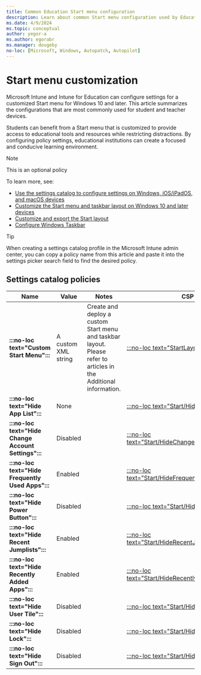 ```yaml
---
title: Common Education Start menu configuration
description: Learn about common Start menu configuration used by Education organizations in Intune.
ms.date: 4/9/2024
ms.topic: conceptual
author: yegor-a
ms.author: egorabr
ms.manager: dougeby
no-loc: [Microsoft, Windows, Autopatch, Autopilot]
---
```


# Start menu customization

Microsoft Intune and Intune for Education can configure settings for a customized Start menu for Windows 10 and later. This article summarizes the configurations that are most commonly used for student and teacher devices.

Students can benefit from a Start menu that is customized to provide access to educational tools and resources while restricting distractions. By configuring policy settings, educational institutions can create a focused and conducive learning environment.

> [!NOTE]
> This is an optional policy

To learn more, see:

- [Use the settings catalog to configure settings on Windows, iOS/iPadOS, and macOS devices](/mem/intune/configuration/settings-catalog)
- [Customize the Start menu and taskbar layout on Windows 10 and later devices](/windows/configuration/start/windows-10-start-layout-options-and-policies)
- [Customize and export the Start layout](/en-us/windows/configuration/start/customize-and-export-start-layout)
- [Configure Windows Taskbar](/en-us/windows/configuration/taskbar/?pivots=windows-11)

> [!TIP]
> When creating a settings catalog profile in the Microsoft Intune admin center, you can copy a policy name from this article and paste it into the settings picker search field to find the desired policy.

## Settings catalog policies

| **Name** | **Value** | **Notes** | **CSP** |
|---|---|---|---|
| **:::no-loc text="Custom Start Menu":::** | A custom XML string | Create and deploy a custom Start menu and taskbar layout. Please refer to articles in the Additional information. | [:::no-loc text="StartLayout":::](/windows/client-management/mdm/policy-csp-start) |
| **:::no-loc text="Hide App List":::** | None | | [:::no-loc text="Start/HideAppList":::](/windows/client-management/mdm/policy-csp-start#hideapplist) |
| **:::no-loc text="Hide Change Account Settings":::** | Disabled | | [:::no-loc text="Start/HideChangeAccountSettings":::](/windows/client-management/mdm/policy-csp-start#hidechangeaccountsettings) |
| **:::no-loc text="Hide Frequently Used Apps":::** | Enabled | | [:::no-loc text="Start/HideFrequentlyUsedApps":::](/windows/client-management/mdm/policy-csp-start#hidefrequentlyusedapps) |
| **:::no-loc text="Hide Power Button":::** | Disabled | | [:::no-loc text="Start/HidePowerButton":::](/windows/client-management/mdm/policy-csp-start#hidepowerbutton) |
| **:::no-loc text="Hide Recent Jumplists":::** | Enabled | | [:::no-loc text="Start/HideRecentJumplists":::](/windows/client-management/mdm/policy-csp-start#hiderecentjumplists) |
| **:::no-loc text="Hide Recently Added Apps":::** | Enabled | | [:::no-loc text="Start/HideRecentlyAddedApps":::](/windows/client-management/mdm/policy-csp-start#hiderecentlyaddedapps) |
| **:::no-loc text="Hide User Tile":::** | Disabled | | [:::no-loc text="Start/HideUserTile":::](/windows/client-management/mdm/policy-csp-start#hideusertile) |
| **:::no-loc text="Hide Lock":::** | Disabled | | [:::no-loc text="Start/HideLock":::](/windows/client-management/mdm/policy-csp-start#hidelock) |
| **:::no-loc text="Hide Sign Out":::** | Disabled | | [:::no-loc text="Start/HideSignOut":::](/windows/client-management/mdm/policy-csp-start#hidesignout) |
